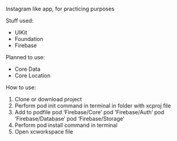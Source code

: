 Instagram like app, for practicing purposes

Stuff used: 
  - UIKit
  - Foundation
  - Firebase
  
Planned to use:
  - Core Data
  - Core Location

How to use: 
1. Clone or download project
2. Perform pod init command in terminal in folder with xcproj file
3. Add to podfile
    pod ‘Firebase/Core’
    pod ‘Firebase/Auth’
    pod ‘Firebase/Database’
    pod ‘Firebase/Storage’
4. Perform pod install command in terminal 
5. Open xcworkspace file
